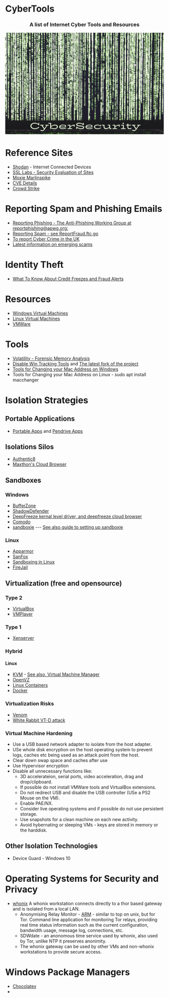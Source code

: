 # CyberTools

<div align="center">
     <h3>A list of Internet Cyber Tools and Resources</h3>
     <a href="https://github.com/johnosbb/Automation/wiki">
         <img alt="Automation" src="https://github.com/johnosbb/CyberTools/blob/main/CyberSecurity.jpg"
         >
      </a>
</div>



# Reference Sites
* [Shodan](https://www.shodan.io/) - Internet Connected Devices
* [SSL Labs - Security Evaluation of Sites](https://www.ssllabs.com/ssltest/)
* [Moxie Marlinspike](https://moxie.org/2011/04/11/ssl-and-the-future-of-authenticity.html)
* [CVE Details](https://www.cvedetails.com/)
* [Crowd Strike](https://www.crowdstrike.com)

# Reporting Spam and Phishing Emails
* [Reporting Phishing - The Anti-Phishing Working Group at reportphishing@apwg.org: ](reportphishing@apwg.org)
* [Reporting Spam - see ReportFraud.ftc.go](ReportFraud.ftc.gov.)
* [To report Cyber Crime in the UK](https://www.actionfraud.police.uk/)
* [Latest information on emerging scams](https://scambusters.org/)

# Identity Theft
* [What To Know About Credit Freezes and Fraud Alerts](https://www.consumer.ftc.gov/articles/what-know-about-credit-freezes-and-fraud-alerts)

# Resources
* [Windows Virtual Machines](https://developer.microsoft.com/en-us/windows/downloads/virtual-machines/)
* [Linux Virtual Machines](https://www.osboxes.org/)
* [VMWare](https://marketplace.cloud.vmware.com/)

# Tools
* [Volatility - Forensic Memory Analysis](https://www.volatilityfoundation.org/)
* [Disable Win Tracking Tools](https://github.com/10se1ucgo/DisableWinTracking) and [The latest fork of the project](https://github.com/bitlog2/DisableWinTracking)
* [Tools for Changing your Mac Address on Windows](https://technitium.com/tmac/)
* Tools for Changing your Mac Address on Linux - sudo apt install macchanger

# Isolation Strategies
## Portable Applications
* [Portable Apps](https://portableapps.com/)  and [Pendrive Apps](https://pendriveapps.com/)
## Isolations Silos
* [Authentic8](https://www.authentic8.com/)
* [Maxthon's Cloud Browser](https://www.maxthon.com/)


## Sandboxes
### Windows
* [BufferZone](https://bufferzonesecurity.com/)
* [ShadowDefender](https://www.shadowdefender.com/)
* [DeepFreeze kernal level driver, and deepfreeze cloud browser](https://www.fanonics.com)
* [Comodo](https://www.comodo.com/)
* [sandboxie](https://sandboxie-plus.com/) --- [See also  guide to setting up sandboxie](http://www.jimopi.net/PDFs/Word%20Pro%20-%20Sandboxie.pdf)
### Linux
* [Apparmor](https://gitlab.com/apparmor)
* [SanFox](https://igurublog.wordpress.com/downloads/script-sandfox/)
* [Sandboxing in Linux](https://www.opensourceforu.com/2016/07/many-approaches-sandboxing-linux/)
* [FireJail](https://firejail.wordpress.com/)

## Virtualization (free and opensource)
### Type 2
* [VirtualBox](https://www.virtualbox.org/wiki/Downloads)
* [VMPlayer](https://www.vmware.com/products/workstation-player/workstation-player-evaluation.html)

### Type 1
* [Xenserver](https://xenproject.org/developers/teams/xen-hypervisor/)

### Hybrid
#### Linux
* [KVM](https://www.linux-kvm.org/page/Main_Page) - [See also, Virtual Machine Manager](https://virt-manager.org/)
* [OpenVZ](https://openvz.org/)
* [Linux Containers](https://linuxcontainers.org/)
* [Docker](https://www.docker.com/)

### Virtualization Risks
* [Venom](https://www.crowdstrike.com/blog/venom-vulnerability-details/)
* [White Rabbit VT-D attack](https://invisiblethingslab.com/resources/2011/Software%20Attacks%20on%20Intel%20VT-d.pdf)

### Virtual Machine Hardening
* Use a USB based network adapter to isolate from the host adapter.
* USe whole disk encryption on the host operating system to prevent logs, caches etc being used as an attack point from the host.
* Clear down swap space and caches after use
* Use Hypervisor encryption
* Disable all unnecessary functions like:
     * 3D accelerateion, serial ports, video acceleration, drag and drop/clipboard. 
     * If possible do not install VMWare tools and VirtualBox extensions.
     *  Do not redirect USB and disable the USB controller (USe a PS2 Mouse on the VM). 
     *  Enable PAE/NX.
     *  Consider live operating systems and if possible do not use persistent storage.
     *  Use snapshots for a clean machine on each new activity.
     *  Avoid hybernating or sleeping VMs - keys are stored in memory or the harddisk.

## Other Isolation Technologies
* Device Guard - Windows 10

# Operating Systems for Security and Privacy
* [whonix](https://www.whonix.org) A whonix workstation connects directly to a thor based gateway and is isolated from a local LAN.
     * Anonymising Relay Monitor - [ARM](https://github.com/katmagic/arm) - similar to top on unix, but for Tor. Command line application for monitoring Tor relays, providing real time status information such as the current configuration, bandwidth usage, message log, connections, etc.
     * SDWdate - an anonomous time service used by whonix, also used by Tor, unlike NTP it preserves anonimity.
     * The whonix gateway can be used by other VMs and non-whonix workstations to provide secure access.

# Windows Package Managers
* [Chocolatey](https://github.com/chocolatey)
* 
